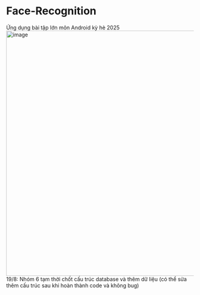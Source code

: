 # Face-Recognition
Ứng dụng bài tập lớn môn Android kỳ hè 2025
<img width="1569" height="657" alt="image" src="https://github.com/user-attachments/assets/1ed40cd1-f285-4121-a9f2-3201edecc6e8" />
19/8: Nhóm 6 tạm thời chốt cấu trúc database và thêm dữ liệu (có thể sửa thêm cấu trúc sau khi hoàn thành code và không bug)
